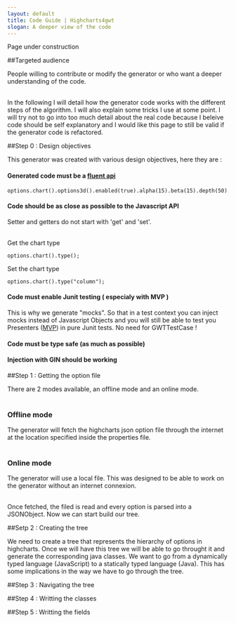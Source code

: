 ```yaml
---
layout: default
title: Code Guide | Highcharts4gwt
slogan: A deeper view of the code
---
```


Page under construction


##Targeted audience

People willing to contribute or modify the generator or who want a deeper understanding of the code.<br/><br/>
    
In the following I will detail how the generator code works with the different steps of the algorithm. I will also explain some tricks I use at some point. I will try not to go into too much detail about the real code because I beleive code should be self explanatory and I would like this page to still be valid if the generator code is refactored.

##Step 0 : Design objectives

This generator was created with various design objectives, here they are :

#### Generated code must be a [fluent api](http://en.wikipedia.org/wiki/Fluent_interface)

	options.chart().options3d().enabled(true).alpha(15).beta(15).depth(50).viewDistance(25);

#### Code should be as close as possible to the Javascript API

Setter and getters do not start with 'get' and 'set'. <br/><br/>

Get the chart type

	options.chart().type();

Set the chart type

	options.chart().type("column");


#### Code must enable Junit testing ( especialy with MVP )

This is why we generate "mocks". So that in a test context you can inject mocks instead of Javascript Objects and you will still be able to test you Presenters ([MVP](http://en.wikipedia.org/wiki/Model%E2%80%93view%E2%80%93presenter)) in pure Junit tests. No need for GWTTestCase !

#### Code must be type safe (as much as possible)
#### Injection with GIN should be working


##Step 1 : Getting the option file

There are 2 modes available, an offline mode and an online mode. <br/><br/>

### Offline mode
The generator will fetch the highcharts json option file through the internet at the location specified inside the properties file. <br/><br/>

### Online mode
The generator will use a local file. This was designed to be able to work on the generator without an internet connexion. <br/><br/>


Once fetched, the filed is read and every option is parsed into a JSONObject. Now we can start build our tree.

##Setp 2 : Creating the tree

We need to create a tree that represents the hierarchy of options in highcharts. Once we will have this tree we will be able to go throught it and generate the corresponding java classes. We want to go from a dynamically typed language (JavaScript) to a statically typed language (Java). This has some implications in the way we have to go through the tree.


##Step 3 : Navigating the tree 


##Step 4 : Writting the classes


##Step 5 : Writting the fields